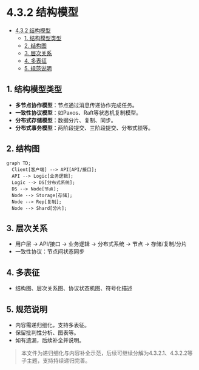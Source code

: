 # 4.3.2 结构模型


<!-- TOC START -->

- [4.3.2 结构模型](#432-结构模型)
  - [1. 结构模型类型](#1-结构模型类型)
  - [2. 结构图](#2-结构图)
  - [3. 层次关系](#3-层次关系)
  - [4. 多表征](#4-多表征)
  - [5. 规范说明](#5-规范说明)

<!-- TOC END -->

## 1. 结构模型类型

- **多节点协作模型**：节点通过消息传递协作完成任务。
- **一致性协议模型**：如Paxos、Raft等状态机复制模型。
- **分布式存储模型**：数据分片、复制、同步。
- **分布式事务模型**：两阶段提交、三阶段提交、分布式锁等。

## 2. 结构图

```mermaid
graph TD;
  Client[客户端] --> API[API/接口];
  API --> Logic[业务逻辑];
  Logic --> DS[分布式系统];
  DS --> Node[节点];
  Node --> Storage[存储];
  Node --> Rep[复制];
  Node --> Shard[分片];
```

## 3. 层次关系

- 用户层 → API/接口 → 业务逻辑 → 分布式系统 → 节点 → 存储/复制/分片
- 一致性协议：节点间状态同步

## 4. 多表征

- 结构图、层次关系图、协议状态机图、符号化描述

## 5. 规范说明

- 内容需递归细化，支持多表征。
- 保留批判性分析、图表等。
- 如有遗漏，后续补全并说明。

> 本文件为递归细化与内容补全示范，后续可继续分解为4.3.2.1、4.3.2.2等子主题，支持持续递归完善。
